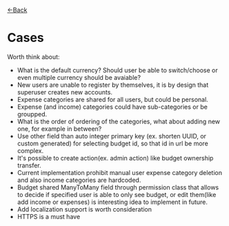[&larr;Back](README.md)
# Cases
Worth think about:
* What is the default currency? Should user be able to switch/choose or even multiple currency should be avaiable?
* New users are unable to register by themselves, it is by design that superuser creates new accounts.
* Expense categories are shared for all users, but could be personal.
* Expense (and income) categories could have sub-categories or be groupped.
* What is the order of ordering of the categories, what about adding new one, for example in between?
* Use other field than auto integer primary key (ex. shorten UUID, or custom generated) for selecting budget id, so that id in url be more complex.
* It's possible to create action(ex. admin action) like budget ownership transfer.
* Current implementation prohibit manual user expense category deletion and also income categories are hardcoded.
* Budget shared ManyToMany field through permission class that allows to decide if specified user is able to only see budget, or edit them(like add income or expenses) is interesting idea to implement in future.
* Add localization support is worth consideration
* HTTPS is a must have
